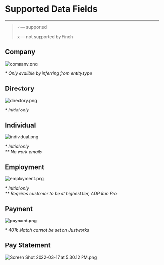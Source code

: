 # Supported Data Fields

---

<!-- theme: info -->

> `✓` — supported
>
> `x` — not supported by Finch

## Company

![company.png](https://stoplight.io/api/v1/projects/cHJqOjEzNjY0/images/c8VFwHnWgQ4)

<p><i>* Only availble by inferring from entity.type</i></p>

## Directory

![directory.png](https://stoplight.io/api/v1/projects/cHJqOjEzNjY0/images/jTkvivHpWtk)

<p><i>* Initial only</i></p>

## Individual

![individual.png](https://stoplight.io/api/v1/projects/cHJqOjEzNjY0/images/g4K98m7L2Jc)

<p><i>* Initial only</i><br>
<i>** No work emails</i></p>

## Employment

![employment.png](https://stoplight.io/api/v1/projects/cHJqOjEzNjY0/images/jl3FD1803p0)

<p><i>* Initial only</i><br>
<i>** Requires customer to be at highest tier, ADP Run Pro</i></p>

## Payment

![payment.png](https://stoplight.io/api/v1/projects/cHJqOjEzNjY0/images/3S2mtrjLWdk)

<p><i>* 401k Match cannot be set on Justworks</i></p>

## Pay Statement

![Screen Shot 2022-03-17 at 5.30.12 PM.png](https://stoplight.io/api/v1/projects/cHJqOjEzNjY0/images/2OytEpT8dlk)
